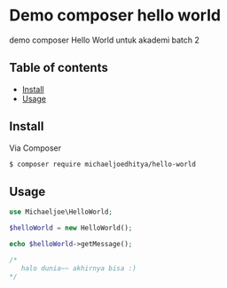 # Demo composer hello world

demo composer Hello World untuk akademi batch 2

## Table of contents

- [Install](#install)
- [Usage](#usage)

## Install

Via Composer

``` bash
$ composer require michaeljoedhitya/hello-world
```

## Usage

```php
use Michaeljoe\HelloWorld;

$helloWorld = new HelloWorld();

echo $helloWorld->getMessage();

/*
   halo dunia~~ akhirnya bisa :)  
*/
```
